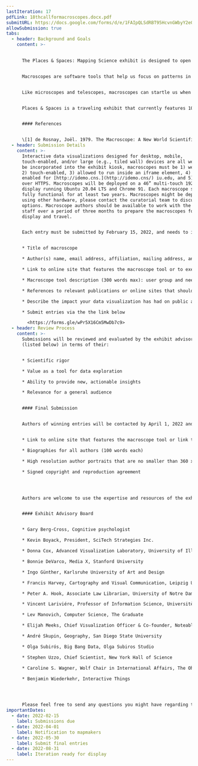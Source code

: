 ```yaml
---
lastIteration: 17
pdfLink: 18thcallformacroscopes.docx.pdf
submitURL: https://docs.google.com/forms/d/e/1FAIpQLSdRBT95HcvnGWbyY2e0guu7eHnp50JnSBDTGSO_YHvXfj0iJw/viewform
allowSubmission: true
tabs:
  - header: Background and Goals
    content: >-
      

      The Places & Spaces: Mapping Science exhibit is designed to open people’s minds and hearts to the value, complexity, and beauty of science and technology. We are inviting authors of interactive data visualizations, also called macroscopes, to submit their work for inclusion in the Places & Spaces: Mapping Science exhibit.


      Macroscopes are software tools that help us focus on patterns in data that are too large or complex to see with the naked eye. The idea of the macroscope was explored in 1979 by Joël de Rosnay in a book titled The Macroscope: A New World Scientific System \[1]. To meet the challenges posed by the rapidly increasing abundance, diversity, and complexity of information, de Rosnay proposed the macroscope, a tool for observing “what is at once too great, too slow, and too complex for our eyes.”


      Like microscopes and telescopes, macroscopes can startle us when we point them at objects we thought we already knew. Through their lens, we may see familiar structures in a new light or gain a fresh perspective on an old process. This year’s call for submissions to the Places & Spaces exhibit celebrates the decidedly scopic feature of macroscopes. Simply put, we are looking for interactive visualizations that disrupt our old habits of seeing, that challenge our common patterns of perception in order that we might see something anew. To do so, they may use novel datasets and algorithms or employ innovative user interface designs. 


      Places & Spaces is a traveling exhibit that currently features 100 maps and 28 interactive macroscopes from a wide range of disciplines. Since 2005, the exhibit has traveled to 28 countries and appeared in various formats at over 382 venues and events, including the Davos Economic Forum, National Academy of Sciences, and the New York Public Library. News coverage has appeared in Nature, Science, USA Today, and Wired.


      #### References


      \[1] de Rosnay, Joël. 1979. The Macroscope: A New World Scientific System. New York: Harper & Row.
  - header: Submission Details
    content: >-
      Interactive data visualizations designed for desktop, mobile,
      touch-enabled, and/or large (e.g., tiled wall) devices are all welcome. To
      be incorporated into the exhibit kiosk, macroscopes must be 1) web-based,
      2) touch-enabled, 3) allowed to run inside an iframe element, 4) have CORS
      enabled for [http://idemo.cns.](http://idemo.cns/) iu.edu, and 5) served
      over HTTPS. Macroscopes will be deployed on a 46” multi-touch 1920 x 1080
      display running Ubuntu 20.04 LTS and Chrome 91. Each macroscope should be
      fully functional for at least two years. Macroscopes might be deployed
      using other hardware, please contact the curatorial team to discuss
      options. Macroscope authors should be available to work with the exhibit
      staff over a period of three months to prepare the macroscopes for public
      display and travel.


      Each entry must be submitted by February 15, 2022, and needs to include:


      * Title of macroscope

      * Author(s) name, email address, affiliation, mailing address, and social media handles

      * Link to online site that features the macroscope tool or to executable code

      * Macroscope tool description (300 words max): user group and needs served, data used, data analysis performed, visualization techniques applied, and main insights gained. Please also outline the vision that this new macroscope embodies.

      * References to relevant publications or online sites that should be cited, links to related projects or works

      * Describe the impact your data visualization has had on public awareness, social policy, or political action.

      * Submit entries via the the link below 

        <https://forms.gle/wPr5X16Cm5MwDb7c9>
  - header: Review Process
    content: >-
      Submissions will be reviewed and evaluated by the exhibit advisory board
      (listed below) in terms of their:


      * Scientific rigor

      * Value as a tool for data exploration

      * Ability to provide new, actionable insights

      * Relevance for a general audience


      #### Final Submission


      Authors of winning entries will be contacted by April 1, 2022 and invited to submit final entries by May 30, 2022. Each final entry consists of:


      * Link to online site that features the macroscope tool or link to executable code. This must be a fully self-contained version of the macroscope that can operate without any outside links and without opening new windows.

      * Biographies for all authors (100 words each)

      * High resolution author portraits that are no smaller than 360 x 450 pixels, or 1.2” x 1.5” at 300 dpi.

      * Signed copyright and reproduction agreement




      Authors are welcome to use the expertise and resources of the exhibit curators and designers. The macroscopes are expected to be ready for display by August 31, 2022.


      #### Exhibit Advisory Board


      * Gary Berg-Cross, Cognitive psychologist

      * Kevin Boyack, President, SciTech Strategies Inc.

      * Donna Cox, Advanced Visualization Laboratory, University of Illinois at Urbana-Champaign

      * Bonnie DeVarco, Media X, Stanford University

      * Ingo Günther, Karlsruhe University of Art and Design

      * Francis Harvey, Cartography and Visual Communication, Leipzig University

      * Peter A. Hook, Associate Law Librarian, University of Notre Dame

      * Vincent Lariviére, Professor of Information Science, Universitè de Montrèal

      * Lev Manovich, Computer Science, The Graduate 

      * Elijah Meeks, Chief Visualization Officer & Co-founder, Noteable

      * André Skupin, Geography, San Diego State University

      * Olga Subirós, Big Bang Data, Olga Subiros Studio

      * Stephen Uzzo, Chief Scientist, New York Hall of Science

      * Caroline S. Wagner, Wolf Chair in International Affairs, The Ohio State University

      * Benjamin Wiederkehr, Interactive Things




      Please feel free to send any questions you might have regarding the judging process to Todd Theriault ([ttheriau@indiana.edu](mailto:ttheriau@indiana.edu)) and use the subject heading “Macroscope Inquiry.”
importantDates:
  - date: 2022-02-15
    label: Submissions due
  - date: 2022-04-01
    label: Notification to mapmakers
  - date: 2022-05-30
    label: Submit final entries
  - date: 2022-08-31
    label: Iteration ready for display
---
```

